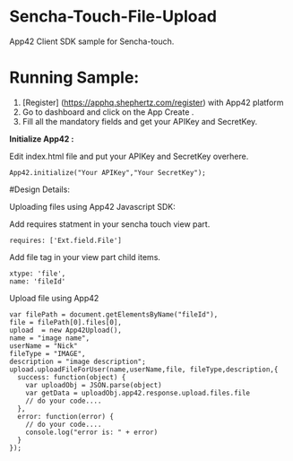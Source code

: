 Sencha-Touch-File-Upload
=======================

App42 Client SDK sample for Sencha-touch.

# Running Sample:

1. [Register] (https://apphq.shephertz.com/register) with App42 platform
2. Go to dashboard and click on the App Create .
3. Fill all the mandatory fields and get your APIKey and SecretKey.

__Initialize App42 :__

Edit index.html file and put your APIKey and SecretKey overhere.

```
App42.initialize("Your APIKey","Your SecretKey");

```

#Design Details:

Uploading files using App42 Javascript SDK:

Add requires statment in your sencha touch view part.

```
requires: ['Ext.field.File']

```

Add file tag in your view part child items.

```
xtype: 'file',
name: 'fileId'

```

Upload file using App42

```
var filePath = document.getElementsByName("fileId"),
file = filePath[0].files[0],
upload  = new App42Upload(),
name = "image name",
userName = "Nick"
fileType = "IMAGE",
description = "image description";
upload.uploadFileForUser(name,userName,file, fileType,description,{
  success: function(object) {
    var uploadObj = JSON.parse(object)
    var getData = uploadObj.app42.response.upload.files.file
    // do your code....
  },
  error: function(error) {
    // do your code....
    console.log("error is: " + error)
  }
});

```

